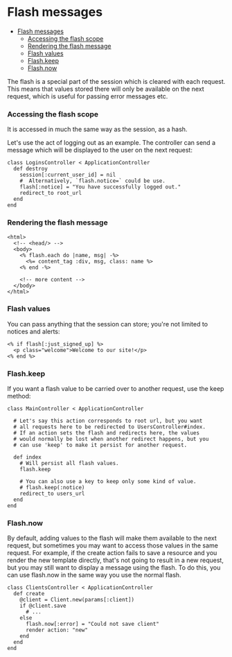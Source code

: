 # Flash messages

- [Flash messages](#flash-messages)
    + [Accessing the flash scope](#accessing-the-flash-scope)
    + [Rendering the flash message](#rendering-the-flash-message)
    + [Flash values](#flash-values)
    + [Flash.keep](#flashkeep)
    + [Flash.now](#flashnow)

The flash is a special part of the session which is cleared with each request. This means that values stored there will only be available on the next request, which is useful for passing error messages etc.

### Accessing the flash scope

It is accessed in much the same way as the session, as a hash.

Let's use the act of logging out as an example. The controller can send a message which will be displayed to the user on the next request:

```crystal 
class LoginsController < ApplicationController
  def destroy
    session[:current_user_id] = nil
    #  Alternatively, `flash.notice=` could be use.
    flash[:notice] = "You have successfully logged out."
    redirect_to root_url
  end
end
```
### Rendering the flash message

```erb
<html>
  <!-- <head/> -->
  <body>
    <% flash.each do |name, msg| -%>
      <%= content_tag :div, msg, class: name %>
    <% end -%>
 
    <!-- more content -->
  </body>
</html>
```

### Flash values

You can pass anything that the session can store; you're not limited to notices and alerts:

```
<% if flash[:just_signed_up] %>
  <p class="welcome">Welcome to our site!</p>
<% end %>
```

### Flash.keep

If you want a flash value to be carried over to another request, use the keep method:

```crystal
class MainController < ApplicationController

  # Let's say this action corresponds to root url, but you want
  # all requests here to be redirected to UsersController#index.
  # If an action sets the flash and redirects here, the values
  # would normally be lost when another redirect happens, but you
  # can use 'keep' to make it persist for another request.
  
  def index
    # Will persist all flash values.
    flash.keep
 
    # You can also use a key to keep only some kind of value.
    # flash.keep(:notice)
    redirect_to users_url
  end
end
```

### Flash.now

By default, adding values to the flash will make them available to the next request, but sometimes you may want to access those values in the same request. For example, if the create action fails to save a resource and you render the new template directly, that's not going to result in a new request, but you may still want to display a message using the flash. To do this, you can use flash.now in the same way you use the normal flash.

```crystal
class ClientsController < ApplicationController
  def create
    @client = Client.new(params[:client])
    if @client.save
      # ...
    else
      flash.now[:error] = "Could not save client"
      render action: "new"
    end
  end
end
```
